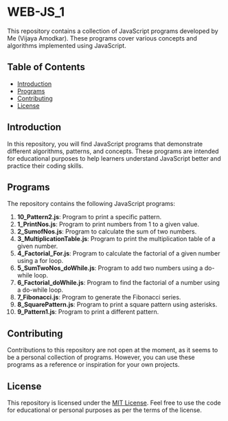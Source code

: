 # WEB-JS_1

This repository contains a collection of JavaScript programs developed by Me (Vijaya Amodkar). These programs cover various concepts and algorithms implemented using JavaScript.

## Table of Contents

- [Introduction](#introduction)
- [Programs](#programs)
- [Contributing](#contributing)
- [License](#license)

## Introduction

In this repository, you will find JavaScript programs that demonstrate different algorithms, patterns, and concepts. These programs are intended for educational purposes to help learners understand JavaScript better and practice their coding skills.

## Programs

The repository contains the following JavaScript programs:

1. **10_Pattern2.js**: Program to print a specific pattern.
2. **1_PrintNos.js**: Program to print numbers from 1 to a given value.
3. **2_SumofNos.js**: Program to calculate the sum of two numbers.
4. **3_MultiplicationTable.js**: Program to print the multiplication table of a given number.
5. **4_Factorial_For.js**: Program to calculate the factorial of a given number using a for loop.
6. **5_SumTwoNos_doWhile.js**: Program to add two numbers using a do-while loop.
7. **6_Factorial_doWhile.js**: Program to find the factorial of a number using a do-while loop.
8. **7_Fibonacci.js**: Program to generate the Fibonacci series.
9. **8_SquarePattern.js**: Program to print a square pattern using asterisks.
10. **9_Pattern1.js**: Program to print a different pattern.



## Contributing

Contributions to this repository are not open at the moment, as it seems to be a personal collection of programs. However, you can use these programs as a reference or inspiration for your own projects.

## License

This repository is licensed under the [MIT License](LICENSE). Feel free to use the code for educational or personal purposes as per the terms of the license.
